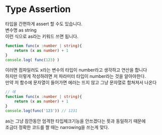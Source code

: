 # Type Assertion

타입을 간편하게 assert 할 수도 있습니다.<br>
변수명 as string<br>
이런 식으로 as라는 키워드 쓰면 됩니다.

```ts
function func(x :number | string){ 
    return (x as number) + 1 
}
console.log( func(123) )
```

이러면 컴파일러도 x라는 변수의 타입이 number라고 생각하고 연산을 합니다<br>
하지만 이렇게 작성하려면 저 파라미터 타입이 number라는 것을 알아야한다.<br>
만약 저 함수에 문자열이 들어가면 에러는 뜨지 않고 그냥 문자열로 합쳐져서 나온다<br>
```ts
// 예
function func(x :number | string){ 
    return (x as number) + 1 
}
console.log(func('123')) // 1231
```

as는 그냥 잠깐동안 엄격한 타입체크기능을 안쓰겠다는 뜻과 동일하기 때문에<br>
조금더 정확한 코드를 짤 때는 narrowing을 쓰는게 맞다.

